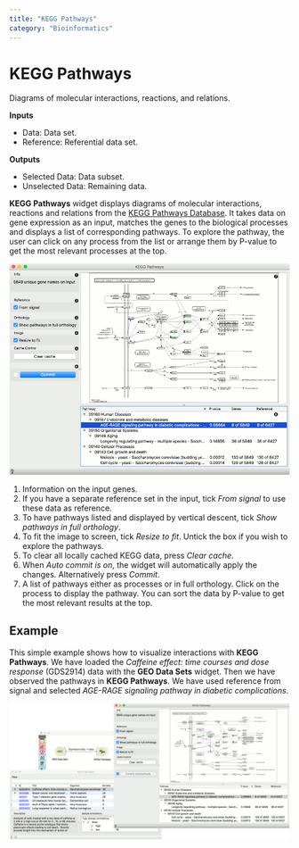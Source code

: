 ```yaml
---
title: "KEGG Pathways"
category: "Bioinformatics"
---
```

KEGG Pathways
=============

Diagrams of molecular interactions, reactions, and relations.

**Inputs**
- Data: Data set.
- Reference: Referential data set.

**Outputs**
- Selected Data: Data subset.
- Unselected Data: Remaining data.


**KEGG Pathways** widget displays diagrams of molecular interactions,
reactions and relations from the [KEGG Pathways
Database](http://www.genome.jp/kegg/pathway.html). It takes data on gene
expression as an input, matches the genes to the biological processes
and displays a list of corresponding pathways. To explore the pathway,
the user can click on any process from the list or arrange them by
P-value to get the most relevant processes at the top.

![](/widget-catalog/bioinformatics/images/kegg_pathways/KEGG-Pathways-stamped.png)

1.  Information on the input genes.
2.  If you have a separate reference set in the input, tick *From
    signal* to use these data as reference.
3.  To have pathways listed and displayed by vertical descent, tick
    *Show pathways in full orthology*.
4.  To fit the image to screen, tick *Resize to fit*. Untick the box if
    you wish to explore the pathways.
5.  To clear all locally cached KEGG data, press *Clear cache*.
6.  When *Auto commit is on*, the widget will automatically apply the
    changes. Alternatively press *Commit*.
7.  A list of pathways either as processes or in full orthology. Click
    on the process to display the pathway. You can sort the data by
    P-value to get the most relevant results at the top.

Example
-------

This simple example shows how to visualize interactions with **KEGG Pathways**. We have loaded the *Caffeine effect: time courses and dose response* (GDS2914) data with the **GEO Data Sets** widget. Then we have observed the pathways in **KEGG Pathways**. We have used reference from signal and selected *AGE-RAGE signaling pathway in diabetic complications*.

![](/widget-catalog/bioinformatics/images/kegg_pathways/KEGG-Pathways-Example.png)
